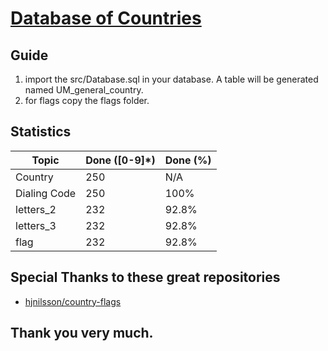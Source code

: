 # [Database of Countries](https://github.com/imithu/Database-of-Countries)


## Guide
1. import the src/Database.sql in your database.
   A table will be generated named UM_general_country.
2. for flags copy the flags folder.




## Statistics
|        Topic        |    Done ([0-9]*)    |    Done (%)    |
|---------------------|---------------------|----------------|
| Country             | 250                 | N/A            |
| Dialing Code        | 250                 | 100%           |
| letters_2           | 232                 | 92.8%          |
| letters_3           | 232                 | 92.8%          |
| flag                | 232                 | 92.8%          |




## Special Thanks to these great repositories
- [hjnilsson/country-flags](https://github.com/hjnilsson/country-flags.git)



## Thank you very much.